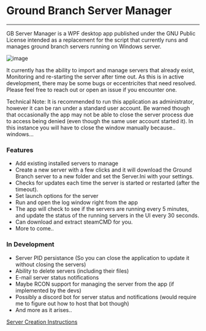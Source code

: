 # Ground Branch Server Manager
---
GB Server Manager is a WPF desktop app published under the GNU Public License intended as a replacement for the script that currently runs and manages ground branch servers running on Windows server.

![image](https://user-images.githubusercontent.com/12722354/186763035-524be1d8-99b8-4412-9d34-c940c3f12dbf.png)

It currently has the ability to import and manage servers that already exist, Monitoring and re-starting the server after time out. As this is in active development, there may be some bugs or eccentricites that need resolved.  Please feel free to reach out or open an issue if you encounter one.

Technical Note: It is recommended to run this application as administrator, however it can be ran under a standard user account.  Be warned though that occasionally the app may not be able to close the server process due to access being denied (even though the same user account started it).  In this instance you will have to close the window manually because.. windows...

### Features
- Add existing installed servers to manage
- Create a new server with a few clicks and it will download the Ground Branch server to a new folder and set the Server.Ini with your settings.
- Checks for updates each time the server is started or restarted (after the timeout).
- Set launch options for the server
- Run and open the log window right from the app
- The app will check to see if the servers are running every 5 minutes, and update the status of the running servers in the UI every 30 seconds.
- Can download and extract steamCMD for you.
- More to come..

### In Development

- Server PID persistance (So you can close the application to update it without closing the servers)
- Ability to delete servers (including their files)
- E-mail server status notifications
- Maybe RCON support for managing the server from the app (if implemented by the devs)
- Possibly a discord bot for server status and notifications (would require me to figure out how to host that bot though)
- And more as it arises..

[Server Creation Instructions](Instructions.md)
